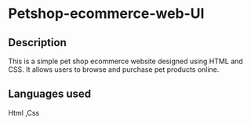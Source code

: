 # Petshop-ecommerce-web-UI

## Description
This is a simple pet shop ecommerce website designed using HTML and CSS. It allows users to browse and purchase pet products online.

## Languages used
Html ,Css
